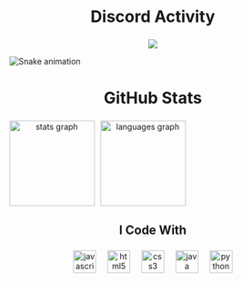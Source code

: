 ###
<h1 align="center">
Discord Activity
</h1>

###

<p align="center">
  <a href"https://discord.com/users/867236993683816458"><img src="https://lanyard.cnrad.dev/api/867236993683816458"/></a>
</p>


<img src="https://raw.githubusercontent.com/luciaans/luciaans/output/snake.svg" alt="Snake animation" />


###
<h1 align="center">
GitHub Stats
</h1>

###

<div align="center" style="display: flex; gap: 10px">
    <img src="https://github-readme-stats.vercel.app/api?username=luciaans&hide_title=false&hide_rank=false&show_icons=true&include_all_commits=true&count_private=true&disable_animations=false&theme=tokyonight&locale=en&hide_border=false" height="150" alt="stats graph"/>
    <img src="https://github-readme-stats.vercel.app/api/top-langs?username=luciaans&locale=en&hide_title=false&layout=compact&card_width=320&langs_count=5&theme=tokyonight&hide_border=false" height="150" alt="languages graph"/>
</div>


<h2 align="center">I Code With</h2>

###

<div align="center">
  <img src="https://cdn.jsdelivr.net/gh/devicons/devicon/icons/javascript/javascript-original.svg" height="40" alt="javascript logo"  />
  <img width="12" />
  <img src="https://cdn.jsdelivr.net/gh/devicons/devicon/icons/html5/html5-original.svg" height="40" alt="html5 logo"  />
  <img width="12" />
  <img src="https://cdn.jsdelivr.net/gh/devicons/devicon/icons/css3/css3-original.svg" height="40" alt="css3 logo"  />
  <img width="12" />
  <img src="https://cdn.jsdelivr.net/gh/devicons/devicon/icons/java/java-original.svg" height="40" alt="java logo"  />
  <img width="12" />
  <img src="https://cdn.jsdelivr.net/gh/devicons/devicon/icons/python/python-original.svg" height="40" alt="python logo"  />
</div>

###




